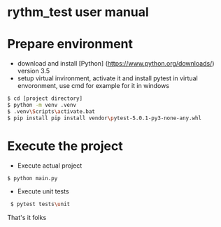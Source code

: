# rythm_test user manual

# Prepare environment

 - download and install [Python] (https://www.python.org/downloads/) version 3.5
 - setup virtual invironment, activate it and install pytest in virtual envoronment, use cmd for example for it in windows

 ```sh
 $ cd [project directory]
 $ python -m venv .venv
 $ .venv\Scripts\activate.bat
 $ pip install pip install vendor\pytest-5.0.1-py3-none-any.whl
 ```

# Execute the project

 - Execute actual project

 ```sh
 $ python main.py
 ```

 - Execute unit tests

 ```sh
  $ pytest tests\unit
  ```

  That's it folks